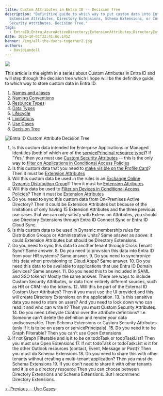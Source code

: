 ```yaml
---
title: Custom Attributes in Entra ID -- Decision Tree
description: "Definitive guide to which way to put custom data into Entra ID:
  Extension Attributes, Directory Extensions, Schema Extensions, or Custom
  Security Attributes. Decision Tree."
tags:
  - EntraID;Entra;AzureActiveDirectory;ExtensionAttributes;DirectoryExtensions;SchemaExtensions;CustomSecurityAttributes;
date: 2025-10-01T22:41:06.145Z
banner: /img/all-the-doors-together2.jpg
authors:
  - DavidLundell
---
```

![](/img/all-the-doors-together2.jpg)

This article is the eighth in a series about Custom Attributes in Entra ID and will step through the decision tree which I hope will be the definitive guide to which way to store custom data in Entra ID.

1. [Names and aliases](/blog/2025/09/custom-attributes-in-entra-id/#names-and-aliases)
2. [N﻿aming Conventions](/blog/2025/09/custom-attributes-in-entra-id-naming-conventions/)
3. [R﻿esource Types](/blog/2025/09/custom-attributes-in-entra-id-resource-types/)
4. [D﻿ata Types](/blog/2025/09/custom-attributes-in-entra-id-data-types/)
5. [L﻿ifecycle](/blog/2025/09/custom-attributes-in-entra-id-lifecycle/)
6. [L﻿imitations](/blog/2025/10/custom-attributes-in-entra-id-limitations/)
7. [U﻿se Cases](/blog/2025/10/custom-attributes-in-entra-id-use-cases/)
8. [Decision Tree](/blog/2025/10/custom-attributes-in-entra-id-decision-tree/)

![](/img/entra-id-custom-attribute-decision-tree.png "Entra ID Custom Attribute Decision Tree")

1. I﻿s this custom data intended for Enterprise Applications or Managed Identities (both of which are of the [servicePrincipal resource type](https://learn.microsoft.com/en-us/graph/api/resources/servicePrincipal?view=graph-rest-1.0))? 
If "Yes," then you must use [Custom Security Attributes](https://learn.microsoft.com/en-us/entra/fundamentals/custom-security-attributes-overview) -- this is the only way to [filter on Applications in Conditional Access Policies](https://learn.microsoft.com/en-us/entra/identity/conditional-access/concept-filter-for-applications)
2. I﻿s this custom data that you need to [make visible on the Profile Card](https://learn.microsoft.com/en-us/graph/add-properties-profilecard)? 
Then it must be [Extension Attributes](https://learn.microsoft.com/en-us/graph/extensibility-overview?tabs=http#extension-attributes)
3. W﻿ill this custom data be used in the rules in an [Exchange Online Dynamic Distribution Group](https://learn.microsoft.com/en-us/exchange/recipients-in-exchange-online/manage-dynamic-distribution-groups/create-manage-dynamic-distribution-groups?source=recommendations&tabs=create-new-eac%2Ccreate-new-eac-2%2Ccreate-new-eac-3)? 
Then it must be [Extension Attributes](https://learn.microsoft.com/en-us/graph/extensibility-overview?tabs=http#extension-attributes)
4. W﻿ill this data be used to [Filter on Devices in Conditional Access Policies](https://learn.microsoft.com/en-us/entra/identity/conditional-access/concept-condition-filters-for-devices#supported-operators-and-device-properties-for-filters)? 
Then it must be [Extension Attributes](https://learn.microsoft.com/en-us/graph/extensibility-overview?tabs=http#extension-attributes)
5. D﻿o you need to sync this custom data from On-Premises Active Directory? 
Then it could be Extension Attributes ﻿but because of the limitations of only having 15 Extension Attributes and the three previous use cases that we can only satisfy with Extension Attributes, you should use Directory Extensions through Entra ID Connect Sync or Entra ID Cloud Sync.
6. Is this custom data to be used in Dynamic membership rules for Distribution Groups or Administrative Units?
S﻿ame answer as above: it could Extension Attributes but should be Directory Extensions.
7. Do you need to sync this data to another tenant through Cross Tenant Sync?
S﻿ame answer.
8﻿. Do you need to provision this data into Entra ID from your HR systems?
S﻿ame answer.
9﻿. Do you need to synchronize this data when provisioning to Cloud Apps?
S﻿ame answer.
1﻿0. Do you need this data to be available to applications that use Entra ID Domain Services?
S﻿ame answer.
1﻿1. Do you need this to be included in SAML and SSO tokens?
M﻿ostly the same answer. There are ways to include Custom Security Attributes, or data from entirely different sources, such as HR or CRM into the tokens.
1﻿2. Will this be part of the External ID Custom User Attributes?
T﻿hen it you must use the UI provided and this will create Directory Extensions on the application.
1﻿3. Is this sensitive data you need to store on users? And you need to lock down who can read it and who can write it?
T﻿hen you must Custom Security Attributes.
1﻿4. Do you need Lifecycle Control over the attribute definitions? I.e. Someone can't delete the definition and render your data undiscoverable.
Then Schema Extensions or Custom Security Attributes (only if it is to be on users or servicePrincipals).
1﻿5. Do you need it to be Graph Filterable?
T﻿hen you can't use Open Extensions
16. I﻿f not Graph Filterable and is it to be on todoTask or todoTaskList? 
Then you must use Open Extensions
1﻿7. If not todoTask or todoTaskList is it for the other Outlook resources (contact, Event, Message or Post)?
T﻿hen you must do Schema Extensions
1﻿8. Do you need to share this with other tenants without creating a multi-tenant application?
T﻿hen you must do Schema Extensions
1﻿9. If you don't need to share it with other tenants and it is on a directory resource
T﻿hen you can choose between Directory Extensions and Schema Extensions. But I recommend Directory Extensions.

[<- Previous -- U﻿se Cases](/blog/2025/10/custom-attributes-in-entra-id-use-cases/)